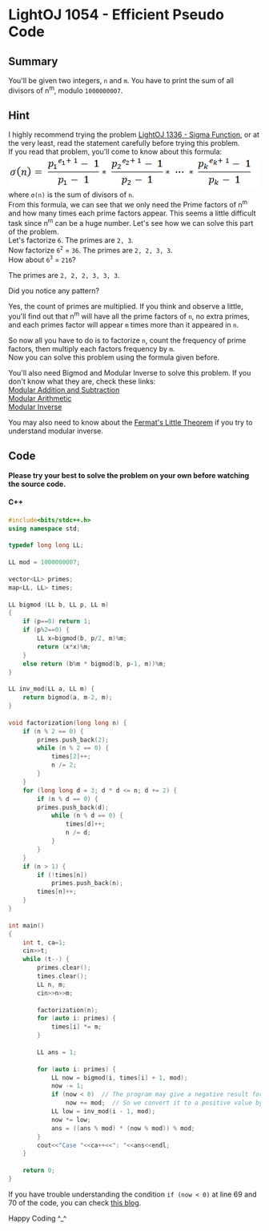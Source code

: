 # LightOJ 1054 - Efficient Pseudo Code
## Summary
You'll be given two integers, `n` and `m`. You have to print the sum of all divisors of n<sup>m</sup>, modulo `1000000007`.  

## Hint
I highly recommend trying the problem [LightOJ 1336 - Sigma Function](http://lightoj.com/volume_showproblem.php?problem=1336), or at the very least, read the statement carefully before trying this problem.  
If you read that problem, you'll come to know about this formula:  
![Sigma Function](images/sigma-function.png)  
where `σ(n)` is the sum of divisors of `n`.  
From this formula, we can see that we only need the Prime factors of n<sup>m</sup> and how many times each prime factors appear. This seems a little difficult task since n<sup>m</sup> can be a huge number. Let's see how we can solve this part of the problem.  
Let's factorize `6`. The primes are `2, 3`.  
Now factorize `6`<sup>`2`</sup> = `36`. The primes are `2, 2, 3, 3`.  
How about `6`<sup>`3`</sup> = `216`?  

The primes are `2, 2, 2, 3, 3, 3`.  

Did you notice any pattern?  

Yes, the count of primes are multiplied. If you think and observe a little, you'll find out that n<sup>m</sup> will have all the prime factors of `n`, no extra primes, and each primes factor will appear `m` times more than it appeared in `n`.  

So now all you have to do is to factorize `n`, count the frequency of prime factors, then multiply each factors frequency by `m`.  
Now you can solve this problem using the formula given before.  

You'll also need Bigmod and Modular Inverse to solve this problem. If you don't know what they are, check these links:  
[Modular Addition and Subtraction](https://www.khanacademy.org/computing/computer-science/cryptography/modarithmetic/a/modular-addition-and-subtraction)  
[Modular Arithmetic](https://brilliant.org/wiki/modular-arithmetic/)  
[Modular Inverse](https://www.geeksforgeeks.org/multiplicative-inverse-under-modulo-m/)

You may also need to know about the [Fermat's Little Theorem](https://www.geeksforgeeks.org/fermats-little-theorem/) if you try to understand modular inverse.

## Code
**Please try your best to solve the problem on your own before watching the source code.**  
#### C++

```c++
#include<bits/stdc++.h>
using namespace std;

typedef long long LL;

LL mod = 1000000007;

vector<LL> primes;
map<LL, LL> times;

LL bigmod (LL b, LL p, LL m)
{
    if (p==0) return 1;
    if (p%2==0) {
        LL x=bigmod(b, p/2, m)%m;
        return (x*x)%m;
    }
    else return (b%m * bigmod(b, p-1, m))%m;
}
 
LL inv_mod(LL a, LL m) {
    return bigmod(a, m-2, m);
}

void factorization(long long n) {
    if (n % 2 == 0) {
        primes.push_back(2);
        while (n % 2 == 0) {
            times[2]++;
            n /= 2;
        }
    }
    for (long long d = 3; d * d <= n; d += 2) { 
        if (n % d == 0) {
        primes.push_back(d);
            while (n % d == 0) {
                times[d]++;
                n /= d;
            }
        }
    }
    if (n > 1) {
        if (!times[n])
            primes.push_back(n);
        times[n]++;
    }
}

int main()
{
    int t, ca=1;
    cin>>t;
    while (t--) {
        primes.clear();
        times.clear();
        LL n, m;
        cin>>n>>m;

        factorization(n);
        for (auto i: primes) {
            times[i] *= m;
        }

        LL ans = 1;

        for (auto i: primes) {
            LL now = bigmod(i, times[i] + 1, mod);
            now -= 1;
            if (now < 0)  // The program may give a negative result for modulo of negative numbers
                now += mod;  // So we convert it to a positive value by adding mod
            LL low = inv_mod(i - 1, mod);
            now *= low;
            ans = ((ans % mod) * (now % mod)) % mod;
        }
        cout<<"Case "<<ca++<<": "<<ans<<endl;
    }

    return 0;
}
```
If you have trouble understanding the condition `if (now < 0)` at line 69 and 70 of the code, you can check [this blog](https://discuss.codechef.com/t/guide-to-modular-arithmetic-plus-tricks-codechef-edition-there-is-no-other-edition/67424).   
  
Happy Coding ^_^ 